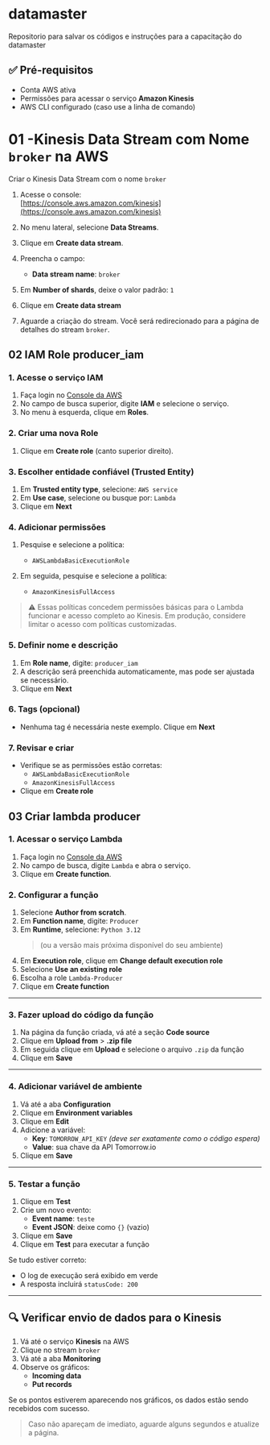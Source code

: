 # datamaster
Repositorio para salvar os códigos e instruções para a capacitação do datamaster

## ✅ Pré-requisitos

- Conta AWS ativa
- Permissões para acessar o serviço **Amazon Kinesis**
- AWS CLI configurado (caso use a linha de comando)


# 01 -Kinesis Data Stream com Nome `broker` na AWS

Criar o Kinesis Data Stream com o nome `broker` 

1. Acesse o console:  
   [https://console.aws.amazon.com/kinesis](https://console.aws.amazon.com/kinesis)

2. No menu lateral, selecione **Data Streams**.

3. Clique em **Create data stream**.

4. Preencha o campo:
   - **Data stream name**: `broker`

5. Em **Number of shards**, deixe o valor padrão: `1`

6. Clique em **Create data stream**

7. Aguarde a criação do stream. Você será redirecionado para a página de detalhes do stream `broker`.

## 02 IAM Role producer_iam

### 1. Acesse o serviço IAM

1. Faça login no [Console da AWS](https://console.aws.amazon.com/)
2. No campo de busca superior, digite **IAM** e selecione o serviço.
3. No menu à esquerda, clique em **Roles**.

### 2. Criar uma nova Role

1. Clique em **Create role** (canto superior direito).

### 3. Escolher entidade confiável (Trusted Entity)

1. Em **Trusted entity type**, selecione: `AWS service`
2. Em **Use case**, selecione ou busque por: `Lambda`
3. Clique em **Next**

### 4. Adicionar permissões

1. Pesquise e selecione a política:  
   - `AWSLambdaBasicExecutionRole`

2. Em seguida, pesquise e selecione a política:  
   - `AmazonKinesisFullAccess`

> ⚠️ Essas políticas concedem permissões básicas para o Lambda funcionar e acesso completo ao Kinesis. Em produção, considere limitar o acesso com políticas customizadas.

### 5. Definir nome e descrição

1. Em **Role name**, digite: `producer_iam`
2. A descrição será preenchida automaticamente, mas pode ser ajustada se necessário.
3. Clique em **Next**

### 6. Tags (opcional)

- Nenhuma tag é necessária neste exemplo. Clique em **Next**

### 7. Revisar e criar

- Verifique se as permissões estão corretas:
  - `AWSLambdaBasicExecutionRole`
  - `AmazonKinesisFullAccess`
- Clique em **Create role**

## 03 Criar lambda producer

### 1. Acessar o serviço Lambda

1. Faça login no [Console da AWS](https://console.aws.amazon.com/)
2. No campo de busca, digite `Lambda` e abra o serviço.
3. Clique em **Create function**.

### 2. Configurar a função

1. Selecione **Author from scratch**.
2. Em **Function name**, digite: `Producer`
3. Em **Runtime**, selecione: `Python 3.12`  
   > (ou a versão mais próxima disponível do seu ambiente)
4. Em **Execution role**, clique em **Change default execution role**
5. Selecione **Use an existing role**
6. Escolha a role `Lambda-Producer`
7. Clique em **Create function**

---

### 3. Fazer upload do código da função

1. Na página da função criada, vá até a seção **Code source**
2. Clique em **Upload from** > **.zip file**
3. Em seguida clique em **Upload** e selecione o arquivo `.zip` da função
4. Clique em **Save**

---

### 4. Adicionar variável de ambiente

1. Vá até a aba **Configuration**
2. Clique em **Environment variables**
3. Clique em **Edit**
4. Adicione a variável:
   - **Key**: `TOMORROW_API_KEY` *(deve ser exatamente como o código espera)*
   - **Value**: sua chave da API Tomorrow.io
5. Clique em **Save**

---

### 5. Testar a função

1. Clique em **Test**
2. Crie um novo evento:
   - **Event name**: `teste`
   - **Event JSON**: deixe como `{}` (vazio)
3. Clique em **Save**
4. Clique em **Test** para executar a função

Se tudo estiver correto:
- O log de execução será exibido em verde
- A resposta incluirá `statusCode: 200`

---

## 🔍 Verificar envio de dados para o Kinesis

1. Vá até o serviço **Kinesis** na AWS
2. Clique no stream `broker`
3. Vá até a aba **Monitoring**
4. Observe os gráficos:
   - **Incoming data**
   - **Put records**

Se os pontos estiverem aparecendo nos gráficos, os dados estão sendo recebidos com sucesso.

> Caso não apareçam de imediato, aguarde alguns segundos e atualize a página.


